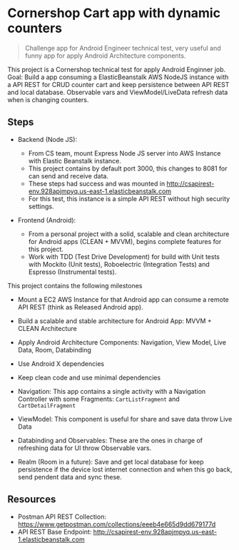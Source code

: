 # Cornershop Cart app with dynamic counters
> Challenge app for Android Engineer technical test, very useful and funny app for apply Android Architecture components.

This project is a Cornershop technical test for apply Android Enginner job. 
Goal: Build a app consuming a ElasticBeanstalk AWS NodeJS instance with a API REST for CRUD counter cart and keep persistence between API REST and local database. Observable vars and ViewModel/LiveData refresh data when is changing counters.

## Steps

- Backend (Node JS):
  - From CS team, mount Express Node JS server into AWS Instance with Elastic Beanstalk instance.
  - This project contains by default port 3000, this changes to 8081 for can send and receive data.
  - These steps had success and was mounted in http://csapirest-env.928apjmpyq.us-east-1.elasticbeanstalk.com
  - For this test, this instance is a simple API REST without high security settings.

- Frontend (Android):
  - From a personal project with a solid, scalable and clean architecture for Android apps (CLEAN + MVVM), begins complete features for this project.
  - Work with TDD (Test Drive Development) for build with Unit tests with Mockito (Unit tests), Roboelectric (Integration Tests) and Espresso (Instrumental tests).

This project contains the following milestones

- Mount a EC2 AWS Instance for that Android app can consume a remote API REST (think as Released Android app). 
- Build a scalable and stable architecture for Android App: MVVM + CLEAN Architecture
- Apply Android Architecture Components: Navigation, View Model, Live Data, Room, Databinding
- Use Android X dependencies
- Keep clean code and use minimal dependencies

- Navigation:
This app contains a single activity with a Navigation Controller with some Fragments: `CartListFragment` and `CartDetailFragment`

- ViewModel:
This component is useful for share and save data throw Live Data

- Databinding and Observables:
These are the ones in charge of refreshing data for UI throw Observable vars.

- Realm (Room in a future):
Save and get local database for keep persistence if the device lost internet connection and when this go back, send pendent data and sync these.


## Resources

- Postman API REST Collection: https://www.getpostman.com/collections/eeeb4e665d9dd679177d
- API REST Base Endpoint: http://csapirest-env.928apjmpyq.us-east-1.elasticbeanstalk.com

